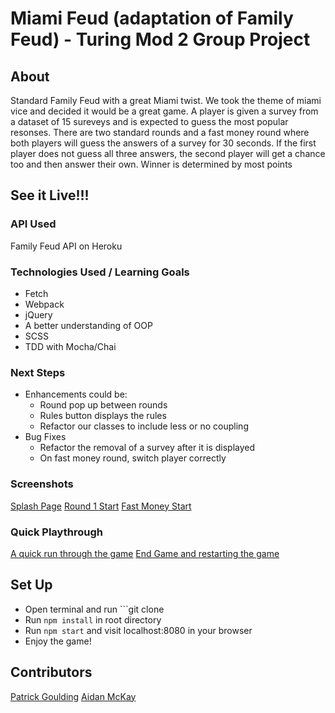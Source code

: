 # Miami Feud (adaptation of Family Feud) - Turing Mod 2 Group Project

## About
Standard Family Feud with a great Miami twist. We took the theme of miami vice and decided it would be a great game. A player is given a survey from a dataset of 15 sureveys and is expected to guess the most popular resonses. There are two standard rounds and a fast money round where both players will guess the answers of a survey for 30 seconds. If the first player does not guess all three answers, the second player will get a chance too and then answer their own. Winner is determined by most points

## See it Live!!!

### API Used

Family Feud API on Heroku

### Technologies Used / Learning Goals
  * Fetch
  * Webpack
  * jQuery 
  * A better understanding of OOP
  * SCSS
  * TDD with Mocha/Chai

### Next Steps
  * Enhancements could be:
    * Round pop up between rounds
    * Rules button displays the rules
    * Refactor our classes to include less or no coupling
  * Bug Fixes
    * Refactor the removal of a survey after it is displayed
    * On fast money round, switch player correctly


### Screenshots
[Splash Page](https://postimg.cc/3Wt5fTCd)
[Round 1 Start](https://postimg.cc/PLQFLWSP)
[Fast Money Start](https://postimg.cc/z3gK0z1k)

### Quick Playthrough
[A quick run through the game](https://postimg.cc/HJJvzr4t)
[End Game and restarting the game](https://postimg.cc/p93H2bLP)

## Set Up
  * Open terminal and run  ```git clone <link>
  * Run ```npm install``` in root directory
  * Run ```npm start``` and visit localhost:8080 in your browser
  * Enjoy the game!
  
## Contributors 

[Patrick Goulding](https://github.com/pgoulding)
[Aidan McKay](https://github.com/JellyBeans1312)
